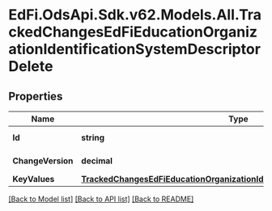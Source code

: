 # EdFi.OdsApi.Sdk.v62.Models.All.TrackedChangesEdFiEducationOrganizationIdentificationSystemDescriptorDelete

## Properties

Name | Type | Description | Notes
------------ | ------------- | ------------- | -------------
**Id** | **string** | Resource identifier | [optional] 
**ChangeVersion** | **decimal** | Change version | [optional] 
**KeyValues** | [**TrackedChangesEdFiEducationOrganizationIdentificationSystemDescriptorKey**](TrackedChangesEdFiEducationOrganizationIdentificationSystemDescriptorKey.md) |  | [optional] 

[[Back to Model list]](../../README.md#documentation-for-models) [[Back to API list]](../../README.md#documentation-for-api-endpoints) [[Back to README]](../../README.md)

